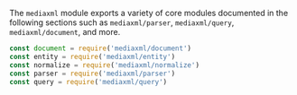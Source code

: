 The `mediaxml` module exports a variety of core modules documented in the
following sections such as `mediaxml/parser`, `mediaxml/query`,
`mediaxml/document`, and more.

```js
const document = require('mediaxml/document')
const entity = require('mediaxml/entity')
const normalize = require('mediaxml/normalize')
const parser = require('mediaxml/parser')
const query = require('mediaxml/query')
```
